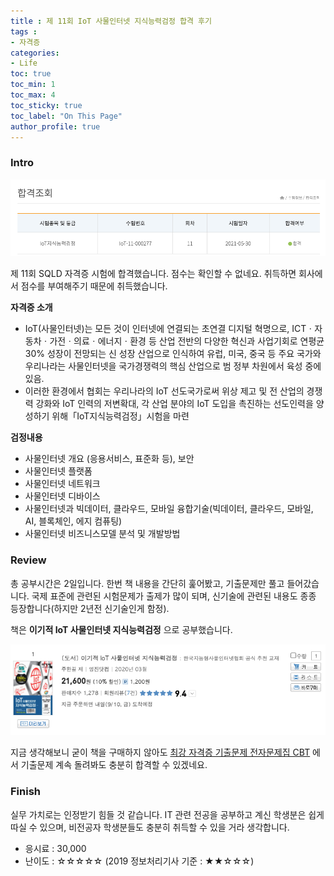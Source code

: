 ```yaml
---
title : 제 11회 IoT 사물인터넷 지식능력검정 합격 후기
tags :
- 자격증
categories:
- Life
toc: true
toc_min: 1
toc_max: 4
toc_sticky: true
toc_label: "On This Page"
author_profile: true
---
```


### Intro

![image](/assets/images/certifciation/iot1.png)

제 11회 SQLD 자격증 시험에 합격했습니다. 점수는 확인할 수 없네요. 취득하면 회사에서 점수를 부여해주기 때문에 취득했습니다. 

**자격증 소개**

* IoT(사물인터넷)는 모든 것이 인터넷에 연결되는 초연결 디지털 혁명으로, ICTㆍ자동차ㆍ가전ㆍ의료ㆍ에너지ㆍ환경 등 산업 전반의 다양한 혁신과 사업기회로 연평균 30% 성장이 전망되는 신 성장 산업으로 인식하여 유럽, 미국, 중국 등 주요 국가와 우리나라는 사물인터넷을 국가경쟁력의 핵심 산업으로 범 정부 차원에서 육성 중에 있음.
* 이러한 환경에서 협회는 우리나라의 IoT 선도국가로써 위상 제고 및 전 산업의 경쟁력 강화와 IoT 인력의 저변확대, 각 산업 분야의 IoT 도입을 촉진하는 선도인력을 양성하기 위해「IoT지식능력검정」시험을 마련

**검정내용**

* 사물인터넷 개요 (응용서비스, 표준화 등), 보안
* 사물인터넷 플랫폼
* 사물인터넷 네트워크
* 사물인터넷 디바이스
* 사물인터넷과 빅데이터, 클라우드, 모바일 융합기술(빅데이터, 클라우드, 모바일, AI, 블록체인, 에지 컴퓨팅)
* 사물인터넷 비즈니스모델 분석 및 개발방법

### Review

총 공부시간은 2일입니다. 한번 책 내용을 간단히 훑어봤고, 기출문제만 풀고 들어갔습니다. 국제 표준에 관련된 시험문제가 출제가 많이 되며, 신기술에 관련된 내용도 종종 등장합니다(하지만 2년전 신기술인게 함정).

책은 **이기적 IoT 사물인터넷 지식능력검정** 으로 공부했습니다.

![image](/assets/images/certifciation/iot2.png)

지금 생각해보니 굳이 책을 구매하지 않아도 [최강 자격증 기출문제 전자문제집 CBT](https://www.comcbt.com/xe/cco) 에서 기출문제 계속 돌려봐도 충분히 합격할 수 있겠네요.

### Finish

실무 가치로는 인정받기 힘들 것 같습니다. IT 관련 전공을 공부하고 계신 학생분은 쉽게 따실 수 있으며, 비전공자 학생분들도 충분히 취득할 수 있을 거라 생각합니다.

* 응시료 : 30,000
* 난이도 : ☆☆☆☆☆ (2019 정보처리기사 기준 : ★★☆☆☆)